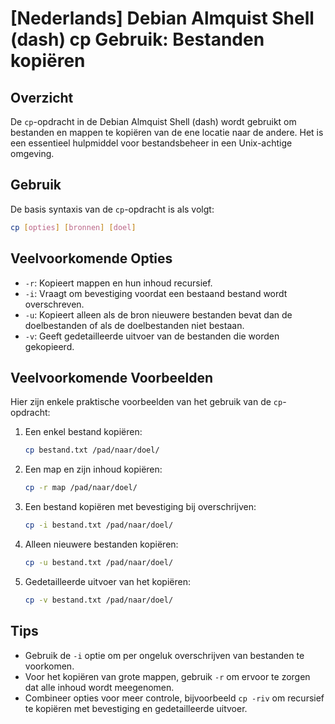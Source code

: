 # [Nederlands] Debian Almquist Shell (dash) cp Gebruik: Bestanden kopiëren

## Overzicht
De `cp`-opdracht in de Debian Almquist Shell (dash) wordt gebruikt om bestanden en mappen te kopiëren van de ene locatie naar de andere. Het is een essentieel hulpmiddel voor bestandsbeheer in een Unix-achtige omgeving.

## Gebruik
De basis syntaxis van de `cp`-opdracht is als volgt:

```bash
cp [opties] [bronnen] [doel]
```

## Veelvoorkomende Opties
- `-r`: Kopieert mappen en hun inhoud recursief.
- `-i`: Vraagt om bevestiging voordat een bestaand bestand wordt overschreven.
- `-u`: Kopieert alleen als de bron nieuwere bestanden bevat dan de doelbestanden of als de doelbestanden niet bestaan.
- `-v`: Geeft gedetailleerde uitvoer van de bestanden die worden gekopieerd.

## Veelvoorkomende Voorbeelden
Hier zijn enkele praktische voorbeelden van het gebruik van de `cp`-opdracht:

1. Een enkel bestand kopiëren:
   ```bash
   cp bestand.txt /pad/naar/doel/
   ```

2. Een map en zijn inhoud kopiëren:
   ```bash
   cp -r map /pad/naar/doel/
   ```

3. Een bestand kopiëren met bevestiging bij overschrijven:
   ```bash
   cp -i bestand.txt /pad/naar/doel/
   ```

4. Alleen nieuwere bestanden kopiëren:
   ```bash
   cp -u bestand.txt /pad/naar/doel/
   ```

5. Gedetailleerde uitvoer van het kopiëren:
   ```bash
   cp -v bestand.txt /pad/naar/doel/
   ```

## Tips
- Gebruik de `-i` optie om per ongeluk overschrijven van bestanden te voorkomen.
- Voor het kopiëren van grote mappen, gebruik `-r` om ervoor te zorgen dat alle inhoud wordt meegenomen.
- Combineer opties voor meer controle, bijvoorbeeld `cp -riv` om recursief te kopiëren met bevestiging en gedetailleerde uitvoer.
